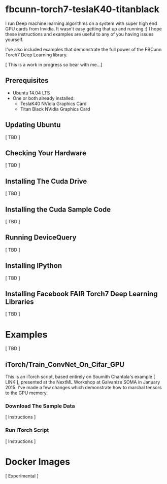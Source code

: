 # fbcunn-torch7-teslaK40-titanblack

I run Deep machine learning algorithms on a system with super high end GPU cards from Invidia. It wasn't easy getting that up and running :)  I hope these instructions and examples are useful to any of you having issues yourself.  

I've also included examples that demonstrate the full power of the FBCunn Torch7 Deep Learning library.

[ This is a work in progress so bear with me...]

## Prerequisites

* Ubuntu 14.04 LTS
* One or both already installed:
    *  TeslaK40 NVidia Graphics Card
    *  Titan Black NVidia Graphics Card

## Updating Ubuntu

[ TBD ]

## Checking Your Hardware

[ TBD ]

## Installing The Cuda Drive

[ TBD ]

## Installing the Cuda Sample Code

[ TBD ]

## Running DeviceQuery

[ TBD ]

## Installing IPython

[ TBD ]

## Installing Facebook FAIR Torch7 Deep Learning Libraries

[ TBD ]

# Examples

[ TBD ]

## iTorch/Train_ConvNet_On_Cifar_GPU

This is an iTorch script, based entirely on Soumith Chantala's example [ LINK ], presented at the NextML Workshop at Galvanize SOMA in January 2015.  I've made a few changes which demonstrate how to marshal tensors to the GPU memory.

### Download The Sample Data

[ Instructions ]

### Run ITorch Script

[ Instructions ]

# Docker Images

[ Experimental ]

